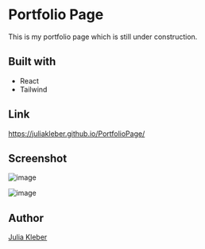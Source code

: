 # Portfolio Page

This is my portfolio page which is still under construction.

## Built with

- React
- Tailwind

## Link

https://juliakleber.github.io/PortfolioPage/

## Screenshot

![image](https://github.com/JuliaKleber/portfolio-page/assets/142741980/435a3786-126e-49fa-bbea-225cf9c39bb9)

![image](https://github.com/JuliaKleber/PortfolioPage/assets/142741980/f0071c07-bdd4-4901-9874-93e8001c4ea6)

## Author

[Julia Kleber](https://github.com/JuliaKleber)







